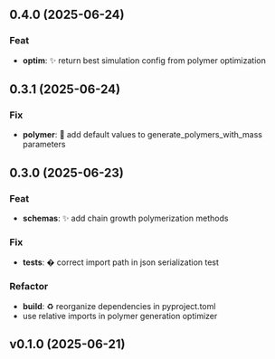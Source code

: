 ## 0.4.0 (2025-06-24)

### Feat

- **optim**: ✨ return best simulation config from polymer optimization

## 0.3.1 (2025-06-24)

### Fix

- **polymer**: 🐛 add default values to generate_polymers_with_mass parameters

## 0.3.0 (2025-06-23)

### Feat

- **schemas**: ✨ add chain growth polymerization methods

### Fix

- **tests**: � correct import path in json serialization test

### Refactor

- **build**: ♻️ reorganize dependencies in pyproject.toml
- use relative imports in polymer generation optimizer

## v0.1.0 (2025-06-21)
